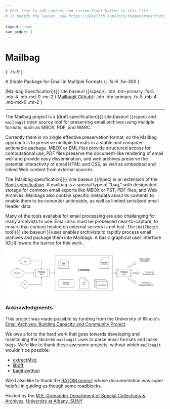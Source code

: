 ```yaml
---
# Feel free to add content and custom Front Matter to this file.
# To modify the layout, see https://jekyllrb.com/docs/themes/#overriding-theme-defaults

layout: home
nav_order: 1
---
```


# Mailbag
{: .fs-9 }

A Stable Package for Email in Multiple Formats
{: .fs-6 .fw-300 }

[Mailbag Specification]({{ site.baseurl }}/spec){: .btn .btn-primary .fs-5 .mb-4 .mb-md-0 .mr-2 }
[Mailbagit Github](https://github.com/UAlbanyArchives/mailbagit){: .btn .btn-primary .fs-5 .mb-4 .mb-md-0 .mr-2 }

---

The Mailbag project is a [draft specification]({{ site.baseurl }}/spec) and `mailbagit` open source tool for preserving email archives using multiple formats, such as MBOX, PDF, and WARC.

Currently there is no single effective preservation format, so the Mailbag approach is to preserve multiple formats in a stable and computer-actionable package. MBOX or EML files provide structured access for computational use, PDF files preserve the document-like rendering of email well and provide easy dissemination, and web archives preserve the potential interactivity of email HTML and CSS, as well as embedded and linked Web content from external sources.

The [Mailbag specification]({{ site.baseurl }}/spec) is an extension  of the [Bagit specification](https://tools.ietf.org/html/rfc8493). A mailbag is a special type of "bag," with designated storage for common email exports like MBOX or PST, PDF files, and Web Archives. Mailbags also contain specific metadata about its contents to enable them to be computer actionable, as well as limited serialized email header data.

Many of the tools available for email processing are also challenging for many archivists to use. Email also must be processed near-to-capture, to ensure that content hosted on external servers is not lost. The [`mailbagit` tool]({{ site.baseurl }}/use)  enables archivists to rapidly process email archives and package them into Mailbags. A basic graphical user interface (GUI) lowers the barrier for this work.

![An overview diagram of a Mailbag and its use by the mailbag tool.](diagrams/mailbagOverview.png)


### Acknowledgments

This project was made possible by funding from the University of Illinois's [Email Archives: Building Capacity and Community Project](https://emailarchivesgrant.library.illinois.edu/).

We owe a lot to the hard work that goes towards developing and maintaining the libraries `mailbagit` uses to parse email formats and make bags. We'd like to thank these awesome projects, without which `mailbagit` wouldn't be possible:  

* [extractMsg](https://github.com/TeamMsgExtractor/msg-extractor)
* [libpff](https://github.com/libyal/libpff)
* [bagit-python](https://github.com/LibraryOfCongress/bagit-python)

We'd also like to thank the [RATOM project](https://ratom.web.unc.edu/) whose documentation was super helpful in guiding us though some roadblocks.


Hosted by the [M.E. Grenander Department of Special Collections & Archives](https://archives.albany.edu/), [University at Albany, SUNY](https://www.albany.edu)
